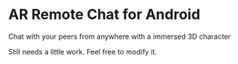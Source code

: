 # AR Remote Chat for Android
 Chat with your peers from anywhere with a immersed 3D character


Still needs a little work. Feel free to modify it. 
